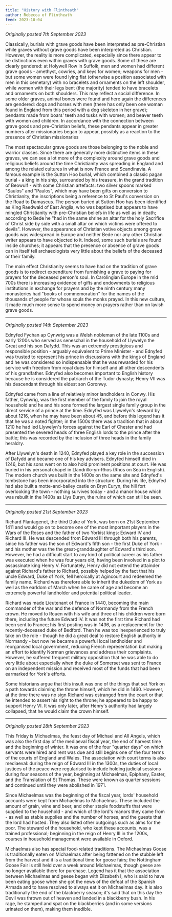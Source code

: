 ```yaml
---
title: "History with Flintheath"
author: Rebecca of Flintheath
feed: 2023-10-04
---
```


_Originally posted 7th September 2023_

Classically, burials with grave goods have been interpreted as pre-Christian while graves without grave goods have been interpreted as Christian. However, the reality is more complicated, especially since there appear to be distinctions even within graves with grave goods. Some of these are clearly gendered: at Holywell Row in Suffolk, men and women had different grave goods - amethyst, cowries, and keys for women; weapons for men - but some women were found lying flat (otherwise a position associated with men in this cemetary) with no bracelets and ornaments on the left shoulder, while women with their legs bent (the majority) tended to have bracelets and ornaments on both shoulders. This may reflect a social difference. In some older graves, animal bones were found and here again the differences are gendered: dogs and horses with men (there has only been one woman found in England from this period with a dog skeleton in her grave); pendants made from boars' teeth and tusks with women; and beaver teeth with women and children. In accordance with the connection between grave goods and pre-Christian beliefs, these pendants appear in greater numbers after missionaries began to appear, possibly as a reaction to the presence of Christian missionaries

The most spectacular grave goods are those belonging to the noble and warrior classes. Since there are generally more distinctive items in these graves, we can see a lot more of the complexity around grave goods and religious beliefs around the time Christianity was spreading in England and among the related cultures in what is now France and Scandinavia. A famous example is the Sutton Hoo burial, which combined a classic pagan burial - a king in his ship, surrounded by his treasure, in the grand tradition of Beowulf - with some Christian artefacts: two silver spoons marked "Saulos" and "Paulos", which may have been gifts on conversion to Christianity, the inscriptions being a reference to St Paul's conversion on the Road to Damascus. The person buried at Sutton Hoo has been identified as King Raedwald of East Anglia, who was baptised but appears to have mingled Christianity with pre-Christian beliefs in life as well as in death; according to Bede he "had in the same shrine an altar for the holy Sacrifice of Christ side by side with a small altar on which victims were offered to devils". However, the appearance of Christian votive objects among grave goods was widespread in Europe and neither Bede nor any other Christian writer appears to have objected to it. Indeed, some such burials are found inside churches; it appears that the presence or absence of grave goods can in itself tell archaeologists very little about the beliefs of the deceased or their family.

The main effect Christianity seems to have had on the tradition of grave goods is to redirect expenditure from furnishing a grave to paying for prayers for the deceased person's soul. In Carolingian Europe in the mid 700s there is increasing evidence of gifts and endowments to religious institutions in exchange for prayers and by the ninth century many monasteries had "books of commemoration" for the names of the thousands of people for whose souls the monks prayed. In this new culture, it made much more sense to spend money on prayers rather than on lavish grave goods.

-----------------------------------

_Originally posted 14th September 2023_

Ednyfed Fychan ap Cynwrig was a Welsh nobleman of the late 1100s and early 1200s who served as seneschal in the household of Llywelyn the Great and his son Dafydd. This was an extremely prestigious and responsible position - arguably equivalent to Prime Minister - and Ednyfed was trusted to represent his prince in discussions with the kings of England and he was considered so indispensable that he was rewarded for his service with freedom from royal dues for himself and all other descendents of his grandfather. Ednyfed also becomes important to English history because he is considered the patriarch of the Tudor dynasty; Henry VII was his descendant through his eldest son Goronwy.

Ednyfed came from a line of relatively minor landholders in Conwy. His father, Cynwrig, was the first member of the family to join the royal household and he and his sons formed the largest single family group in the direct service of a prince at the time. Ednyfed was Llywelyn's steward by about 1216, when he may have been about 45, and before this legend has it that he was a noted fighter; in the 1500s there was a tradition that in about 1210 he had led Llywelyn's forces against the Earl of Chester and had presented the severed heads of three English lords to the prince after the battle; this was recorded by the inclusion of three heads in the family heraldry.

After Llywelyn's death in 1240, Ednyfed played a key role in the succession of Dafydd and became one of his key advisers. Ednyfed himself died in 1246, but his sons went on to also hold prominent positions at court. He was buried in his personal chapel in Llandrillo-yn-Rhos (Rhos on Sea in English). The modern church was built in the 1400s on the same site and Ednyfed's tombstone has been incorporated into the structure. During his life, Ednyfed had also built a motte-and-bailey castle on Bryn Euryn, the hill fort overlooking the town - nothing survives today - and a manor house which was rebuilt in the 1400s as Llys Euryn, the ruins of which can still be seen.

-----------------------------------

_Originally posted 21st September 2023_

Richard Plantagenet, the third Duke of York, was born on 21st September 1411 and would go on to become one of the most important players in the Wars of the Roses and the father of two Yorkist kings: Edward IV and Richard III. He was descended from Edward III through both his parents, since his father was the son of Edward's fifth son - the first Duke of York - and his mother was the the great-granddaughter of Edward's third son. However, he had a difficult start to any kind of political career as his father was executed when he was four years old, having been involved in a plot to assassinate king Henry V. Fortunately, Henry did not extend the attainder against Richard's father to Richard, possibly helped by the fact that his uncle Edward, Duke of York, fell heroically at Agincourt and redeemed the family name. Richard was therefore able to inherit the dukedom of York as well as the earldom of March when he came of age and become an extremely powerful landholder and potential political leader.

Richard was made Lieutenant of France in 1440, becoming the main commander of the war and the defence of Normandy from the French crown. He moved to Rouen with his wife and three of his children were born there, including the future Edward IV. It was not the first time Richard had been sent to France; his first posting was in 1436, as a replacement for the recently-deceased duke of Bedford. Then he was too inexperienced to truly take on the role - though he did a great deal to restore English authority in Normandy - but now he became a powerful local landholder and reorganised local government, reducing French representation but making an effort to identify Norman grievances and address their complaints. However, he suffered frequent military opposition that he was able to do very little about especially when the duke of Somerset was sent to France on an independent mission and received most of the funds that had been earmarked for York's efforts.

Some historians argue that this insult was one of the things that set York on a path towards claiming the throne himself, which he did in 1460. However, at the time there was no sign Richard was estranged from the court or that he intended to assert his right to the throne; he appeared to be happy to support Henry VI. It was only later, after Henry's authority had largely collapsed, that he would claim the crown himself.

-----------------------------------

_Originally posted 28th September 2023_

This Friday is Michaelmas, the feast day of Michael and All Angels, which was also the first day of the mediaeval fiscal year, the end of harvest time and the beginning of winter. It was one of the four "quarter days" on which servants were hired and rent was due and still begins one of the four terms of the courts of England and Wales. The association with court terms is also mediaeval: during the reign of Edward III in the 1300s, the duties of local justices of the peace were regularised to include holding judicial sessions during four seasons of the year, beginning at Michaelmas, Epiphany, Easter, and the Translation of St Thomas. These were known as quarter sessions and continued until they were abolished in 1971.

Since Michaelmas was the beginning of the fiscal year, lords' household accounts were kept from Michaelmas to Michaelmas. These included the amount of grain, wine and beer, and other staple foodstuffs that were supplied to the household - and which of the lord's manors they came from - as well as stable supplies and the number of horses, and the guests that the lord had hosted. They also listed other outgoings such as alms for the poor. The steward of the household, who kept these accounts, was a trained professional; beginning in the reign of Henry III in the 1200s, courses in household management were available in Oxford.

Michaelmas also has special food-related traditions. The Michaelmas Goose is traditionally eaten on Michaelmas after being fattened on the stubble left from the harvest and it is a traditional time for goose fairs; the Nottingham Goose Fair is still held over a week around Michaelmas, though geese are no longer available there for purchase. Legend has it that the association between Michaelmas and geese began with Elizabeth I, who is said to have been eating goose when she got the news of the defeat of the Spanish Armada and to have resolved to always eat it on Michaelmas day. It is also traditionally the end of the blackberry season; it's said that on this day the Devil was thrown out of heaven and landed in a blackberry bush. In his rage, he stamped and spat on the blackberries (and in some versions urinated on them), making them inedible.